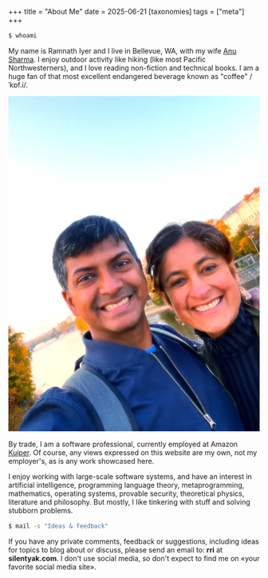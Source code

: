 +++
title = "About Me"
date = 2025-06-21
[taxonomies]
tags = ["meta"]
+++

```bash
$ whoami
```

My name is Ramnath Iyer and I live in Bellevue, WA, with my wife [Anu Sharma](https://anu.sh/). I
enjoy outdoor activity like hiking (like most Pacific Northwesterners), and I love reading
non-fiction and technical books. I am a huge fan of that most excellent endangered beverage known as
"coffee" /ˈkɒf.i/.

![Photo](photo.webp "Ramnath on the left, Anu on the right")

By trade, I am a software professional, currently employed at Amazon
[Kuiper](https://www.aboutamazon.com/what-we-do/devices-services/project-kuiper). Of course, any
views expressed on this website are my own, not my employer's, as is any work showcased here.

I enjoy working with large-scale software systems, and have an interest in artificial intelligence,
programming language theory, metaprogramming, mathematics, operating systems, provable security,
theoretical physics, literature and philosophy. But mostly, I like tinkering with stuff and solving
stubborn problems.

```bash
$ mail -s "Ideas & feedback"
```

If you have any private comments, feedback or suggestions, including ideas for topics to blog about
or discuss, please send an email to: **rri** at **silentyak.com**. I don't use social media, so
don't expect to find me on «your favorite social media site».
